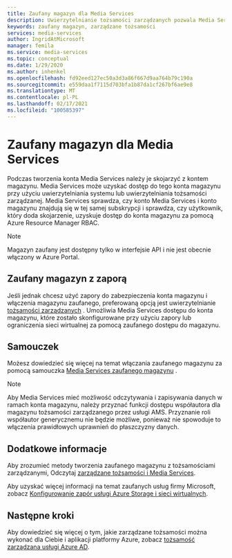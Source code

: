 ```yaml
---
title: Zaufany magazyn dla Media Services
description: Uwierzytelnianie tożsamości zarządzanych pozwala Media Services uzyskać dostęp do konta magazynu skonfigurowanego za pomocą zapory lub ograniczenia sieci wirtualnej za pomocą zaufanego dostępu do magazynu.
keywords: zaufany magazyn, zarządzane tożsamości
services: media-services
author: IngridAtMicrosoft
manager: femila
ms.service: media-services
ms.topic: conceptual
ms.date: 1/29/2020
ms.author: inhenkel
ms.openlocfilehash: fd92eed127ec50a3d3a86f667d9aa764b79c190a
ms.sourcegitcommit: e559daa1f7115d703bfa1b87da1cf267bf6ae9e8
ms.translationtype: MT
ms.contentlocale: pl-PL
ms.lasthandoff: 02/17/2021
ms.locfileid: "100585397"
---
```

# <a name="trusted-storage-for-media-services"></a>Zaufany magazyn dla Media Services

Podczas tworzenia konta Media Services należy je skojarzyć z kontem magazynu. Media Services może uzyskać dostęp do tego konta magazynu przy użyciu uwierzytelniania systemu lub uwierzytelniania tożsamości zarządzanej. Media Services sprawdza, czy konto Media Services i konto magazynu znajdują się w tej samej subskrypcji i sprawdza, czy użytkownik, który doda skojarzenie, uzyskuje dostęp do konta magazynu za pomocą Azure Resource Manager RBAC.

>[!NOTE]
>Magazyn zaufany jest dostępny tylko w interfejsie API i nie jest obecnie włączony w Azure Portal.

## <a name="trusted-storage-with-a-firewall"></a>Zaufany magazyn z zaporą

Jeśli jednak chcesz użyć zapory do zabezpieczenia konta magazynu i włączenia magazynu zaufanego, preferowaną opcją jest uwierzytelnianie [tożsamości zarządzanych](concept-managed-identities.md) . Umożliwia Media Services dostępu do konta magazynu, które zostało skonfigurowane przy użyciu zapory lub ograniczenia sieci wirtualnej za pomocą zaufanego dostępu do magazynu.

## <a name="tutorial"></a>Samouczek

Możesz dowiedzieć się więcej na temat włączania zaufanego magazynu za pomocą samouczka [Media Services zaufanego magazynu](tutorial-trusted-storage-rest.md) .

> [!NOTE]
> Aby Media Services mieć możliwość odczytywania i zapisywania danych w ramach konta magazynu, należy przyznać funkcji dostępu współautora dla magazynu tożsamości zarządzanego przez usługi AMS.  Przyznanie roli współautor generycznemu nie będzie możliwe, ponieważ nie spowoduje to włączenia prawidłowych uprawnień do płaszczyzny danych.

## <a name="further-reading"></a>Dodatkowe informacje

Aby zrozumieć metody tworzenia zaufanego magazynu z tożsamościami zarządzanymi, Odczytaj [zarządzane tożsamości i Media Services](concept-managed-identities.md).

Aby uzyskać więcej informacji na temat zaufanych usług firmy Microsoft, zobacz [Konfigurowanie zapór usługi Azure Storage i sieci wirtualnych](../../storage/common/storage-network-security.md#trusted-microsoft-services).

## <a name="next-steps"></a>Następne kroki

Aby dowiedzieć się więcej o tym, jakie zarządzane tożsamości można wykonać dla Ciebie i aplikacji platformy Azure, zobacz [tożsamość zarządzana usługi Azure AD](../../active-directory/managed-identities-azure-resources/overview.md).
